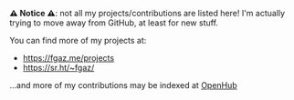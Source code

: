 **⚠️ Notice ⚠️**: not all my projects/contributions are listed here! I'm actually trying to move away from GitHub, at least for new stuff.

You can find more of my projects at:

* https://fgaz.me/projects
* https://sr.ht/~fgaz/

...and more of my contributions may be indexed at [OpenHub](https://www.openhub.net/accounts/fgaz)
